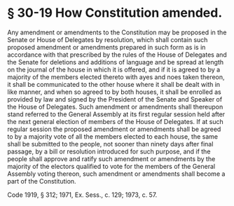 # § 30-19 How Constitution amended.

<p>Any amendment or amendments to the Constitution may be proposed in the Senate or House of Delegates by resolution, which shall contain such proposed amendment or amendments prepared in such form as is in accordance with that prescribed by the rules of the House of Delegates and the Senate for deletions and additions of language and be spread at length on the journal of the house in which it is offered, and if it is agreed to by a majority of the members elected thereto with ayes and noes taken thereon, it shall be communicated to the other house where it shall be dealt with in like manner, and when so agreed to by both houses, it shall be enrolled as provided by law and signed by the President of the Senate and Speaker of the House of Delegates. Such amendment or amendments shall thereupon stand referred to the General Assembly at its first regular session held after the next general election of members of the House of Delegates. If at such regular session the proposed amendment or amendments shall be agreed to by a majority vote of all the members elected to each house, the same shall be submitted to the people, not sooner than ninety days after final passage, by a bill or resolution introduced for such purpose, and if the people shall approve and ratify such amendment or amendments by the majority of the electors qualified to vote for the members of the General Assembly voting thereon, such amendment or amendments shall become a part of the Constitution.</p><p>Code 1919, § 312; 1971, Ex. Sess., c. 129; 1973, c. 57.</p>